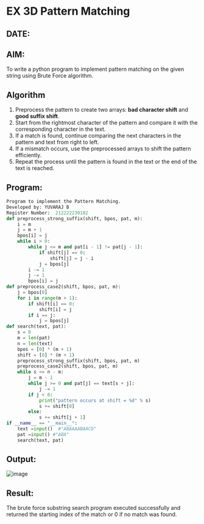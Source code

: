 # EX 3D Pattern Matching
## DATE:
## AIM:
To write a python program to implement pattern matching on the given string using Brute Force algorithm.


## Algorithm
1. Preprocess the pattern to create two arrays: **bad character shift** and **good suffix shift**.
2. Start from the rightmost character of the pattern and compare it with the corresponding character in the text.
3. If a match is found, continue comparing the next characters in the pattern and text from right to left.
4. If a mismatch occurs, use the preprocessed arrays to shift the pattern efficiently.
5. Repeat the process until the pattern is found in the text or the end of the text is reached.  

## Program:
```python
Program to implement the Pattern Matching.
Developed by: YUVARAJ B
Register Number:  212222230182
def preprocess_strong_suffix(shift, bpos, pat, m):
    i = m
    j = m + 1
    bpos[i] = j
    while i > 0:
        while j <= m and pat[i - 1] != pat[j - 1]:
            if shift[j] == 0:
                shift[j] = j - i
            j = bpos[j]
        i -= 1
        j -= 1
        bpos[i] = j
def preprocess_case2(shift, bpos, pat, m):
    j = bpos[0]
    for i in range(m + 1):
        if shift[i] == 0:
            shift[i] = j
        if i == j:
            j = bpos[j]
def search(text, pat):
    s = 0
    m = len(pat)
    n = len(text)
    bpos = [0] * (m + 1)
    shift = [0] * (m + 1)
    preprocess_strong_suffix(shift, bpos, pat, m)
    preprocess_case2(shift, bpos, pat, m)
    while s <= n - m:
        j = m - 1
        while j >= 0 and pat[j] == text[s + j]:
            j -= 1
        if j < 0:
            print("pattern occurs at shift = %d" % s)
            s += shift[0]
        else:
            s += shift[j + 1]
if __name__ == "__main__":
    text =input()  #"ABAAAABAACD"
    pat =input() #"ABA"
    search(text, pat)
```

## Output:
![image](https://github.com/user-attachments/assets/976b2f4d-e292-4197-8e32-2746b138901d)

## Result:
The brute force substring search program executed successfully and returned the starting index of the match or 0 if no match was found.
